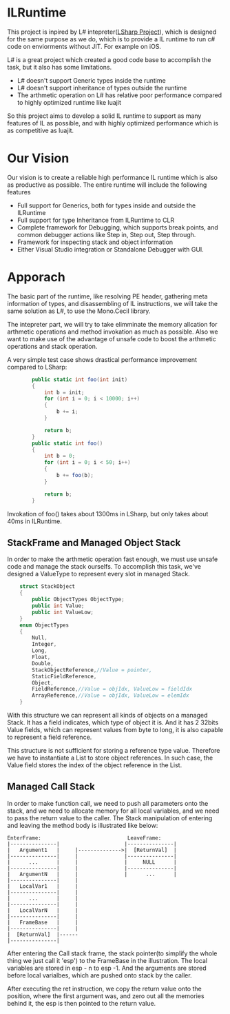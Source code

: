 ILRuntime
==========

This project is inpired by L# intepreter([LSharp Project](https://github.com/lightszero/LSharp "A Pure C# IL Runner,Run DLL as a Script" )), which is designed for the same purpose as we do, which is to provide a IL runtime to run c# code on enviorments without JIT. For example on iOS.

L# is a great project which created a good code base to accomplish the task, but it also has some limitations.
* L# doesn't support Generic types inside the runtime
* L# doesn't support inheritance of types outside the runtime
* The arthmetic operation on L# has relative poor performance compared to highly optimized runtime like luajit

So this project aims to develop a solid IL runtime to support as many features of IL as possible, and with highly optimized performance which is  as competitive as luajit.

Our Vision
========
Our vision is to create a reliable high performance IL runtime which is also as productive as possible. The entire runtime will include the following features

* Full support for Generics, both for types inside and outside the ILRuntime
* Full support for type Inheritance from ILRuntime to CLR
* Complete framework for Debugging, which supports break points, and common debugger actions like Step in, Step out, Step through.
* Framework for inspecting stack and object information
* Either Visual Studio integration or Standalone Debugger with GUI.

Apporach
========
The basic part of the runtime, like resolving PE header, gathering meta information of types, and disassembling of IL instructions, we will take the same solution as L#, to use the Mono.Cecil library. 

The intepreter part, we will try to take elimminate the memory allcation for arthmetic operations and method invokation as much as possible. Also we want to make use of the advantage of unsafe code to boost the arthmetic operations and stack operation.

A very simple test case shows drastical performance improvement compared to LSharp:
```C#
        public static int foo(int init)
        {
            int b = init;
            for (int i = 0; i < 10000; i++)
            {
                b += i;
            }

            return b;
        }
        public static int foo()
        {
            int b = 0;
            for (int i = 0; i < 50; i++)
            {
                b += foo(b);
            }

            return b;
        }
```

Invokation of foo() takes about 1300ms in LSharp, but only takes about 40ms in ILRuntime.

StackFrame and Managed Object Stack
---------------------
In order to make the arthmetic operation fast enough, we must use unsafe code and manage the stack ourselfs. To accomplish this task, we've designed a ValueType to represent every slot in managed Stack.
```C#
    struct StackObject
    {
        public ObjectTypes ObjectType;
        public int Value;
        public int ValueLow;
    }
    enum ObjectTypes
    {
        Null,
        Integer,
        Long,
        Float,
        Double,
        StackObjectReference,//Value = pointer, 
        StaticFieldReference,
        Object,
        FieldReference,//Value = objIdx, ValueLow = fieldIdx
        ArrayReference,//Value = objIdx, ValueLow = elemIdx
    }
```
With this structure we can represent all kinds of objects on a managed Stack. It has a field indicates, which type of object it is. And it has 2 32bits Value fields, which can represent values from byte to long, it is also capable to represent a field reference.

This structure is not sufficient for storing a reference type value. Therefore we have to instantiate a List<object> to store object references. In such case, the Value field stores the index of the object reference in the List.

Managed Call Stack
-----------------------------
In order to make function call, we need to push all parameters onto the stack, and we need to allocate memory for all local variables, and we need to pass the return value to the caller. The Stack manipulation of entering and leaving the method body is illustrated like below:

```
EnterFrame:                            LeaveFrame:
|---------------|                     |---------------|
|   Argument1   |     |-------------->|  [ReturnVal]  |
|---------------|     |               |---------------|
|      ...      |     |               |     NULL      |
|---------------|     |               |---------------|
|   ArgumentN   |     |               |      ...      |
|---------------|     |
|   LocalVar1   |     |
|---------------|     |
|      ...      |     |
|---------------|     |
|   LocalVarN   |     |
|---------------|     |
|   FrameBase   |     |
|---------------|     |
|  [ReturnVal]  |------
|---------------|
```
After entering the Call stack frame, the stack pointer(to simplify the whole thing we just call it 'esp') to the FrameBase in the illustration. The local variables are stored in esp - n to esp -1. And the arguments are stored before local varialbes, which are pushed onto stack by the caller.

After executing the ret instruction, we copy the return value onto the position, where the first argument was, and zero out all the memories behind it, the esp is then pointed to the return value.
